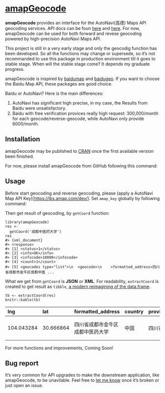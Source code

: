 
<!-- README.md is generated from README.Rmd. Please edit that file -->

[amapGeocode](https://github.com/womeimingzi11/amapGeocode)
===========================================================

<!-- badges: start -->
<!-- badges: end -->

**amapGeocode** provides an interface for the AutoNavi(高德) Maps API
geocoding services. API docs can be foun [here](https://lbs.amap.com/)
and [here](https://lbs.amap.com/api/webservice/summary/). For now,
amapGeocode can be used for both forward and revese geocoding powered by
high-precision AutoNavi Maps API.

This project is still in a very early stage and only the geocodig
function has been developed. So all the functions may change or
supersede, so it’s not recommanded to use this package in production
environment till it goes to stable stage. When will the stable stage
come? It depends my graduate progress.

amapGeocode is inspired by
[baidumap](https://github.com/badbye/baidumap) and
[baidugeo](https://github.com/ChrisMuir/baidugeo). If you want to choose
the Baidu Map API, these packages are good choice.

Baidu or AutoNavi? Here is the main differences:

1.  AutoNavi has significant high precise, in my case, the Results from
    Baidu were unsatisfactory.
2.  Baidu with free verification provices really high request:
    300,000/month for each geocode/reverse-geocode, while AutoNavi only
    provide 6000/month.

Installation
------------

amapGeocode may be published to [CRAN](https://CRAN.R-project.org) once
the first available version been finished.

For now, please install amapGeocode from GitHub following this command:

<!-- You can install the released version of amapGeocode from [CRAN](https://CRAN.R-project.org) with: -->
<!-- ``` r -->
<!-- install.packages("amapGeocode") -->
<!-- ``` -->

Usage
-----

Before start geocoding and reverse geocoding, please (apply a AutoNavi
Map API
Key)\[<a href="https://lbs.amap.com/dev/" class="uri">https://lbs.amap.com/dev/</a>\].
Set `amap_key` globally by following command:

Then get result of geocoding, by `getCoord` function:

    library(amapGeocode)
    res <-
      getCoord('成都中医药大学')
    res
    #> {xml_document}
    #> <response>
    #> [1] <status>1</status>
    #> [2] <info>OK</info>
    #> [3] <infocode>10000</infocode>
    #> [4] <count>1</count>
    #> [5] <geocodes type="list">\n  <geocode>\n    <formatted_address>四川省成都市金牛区成都中医 ...

What we get from `getCoord` is **JSON** or **XML**. For readability,
`extractCoord` is created to get result as `tibble`, [a modern
reimagining of the data.frame](https://tibble.tidyverse.org/).

    tb <- extractCoord(res)
    knitr::kable(tb)

| lng        | lat       | formatted\_address               | country | province | city   | district | township | street | number | citycode | adcode |
|:-----------|:----------|:---------------------------------|:--------|:---------|:-------|:---------|:---------|:-------|:-------|:---------|:-------|
| 104.043284 | 30.666864 | 四川省成都市金牛区成都中医药大学 | 中国    | 四川省   | 成都市 | 金牛区   |          |        |        | 028      | 510106 |

For more functions and improvements, Coming Soon!

Bug report
----------

It’s very common for API upgrades to make the downstream application,
like amapGeocode, to be unavilable. Feel free to [let me
know](mailto://chenhan28@gmail.com) once it’s broken or just open an
issue.
